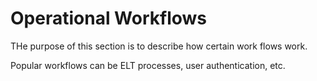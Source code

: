 # Operational Workflows
THe purpose of this section is to describe how certain work flows work.

Popular workflows can be ELT processes, user authentication, etc.